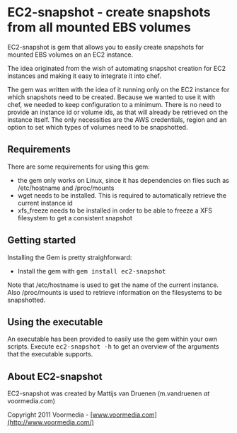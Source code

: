EC2-snapshot - create snapshots from all mounted EBS volumes
============================================================

EC2-snapshot is gem that allows you to easily create snapshots for mounted EBS volumes on
an EC2 instance.

The idea originated from the wish of automating snapshot creation for EC2 instances and making
it easy to integrate it into chef.

The gem was written with the idea of it running only on the EC2 instance for which snapshots
need to be created. Because we wanted to use it with chef, we needed to keep configuration to a minimum.
There is no need to provide an instance id or volume ids, as that will already be retrieved on the 
instance itself. The only necessities are the AWS credentials, region and an option to set which types
of volumes need to be snapshotted.

Requirements
------------

There are some requirements for using this gem:

* the gem only works on Linux, since it has dependencies on files such as /etc/hostname and /proc/mounts
* wget needs to be installed. This is required to automatically retrieve the current instance id
* xfs_freeze needs to be installed in order to be able to freeze a XFS filesystem to get a consistent snapshot


Getting started
---------------

Installing the Gem is pretty straighforward:

* Install the gem with <tt>gem install ec2-snapshot</tt>

Note that /etc/hostname is used to get the name of the current instance.
Also /proc/mounts is used to retrieve information on the filesystems to be snapshotted.


Using the executable
--------------------

An executable has been provided to easily use the gem within your own scripts.
Execute <tt>ec2-snapshot -h</tt> to get an overview of the arguments that the executable 
supports.


About EC2-snapshot
------------------

EC2-snapshot was created by Mattijs van Druenen (m.vandruenen *at* voormedia.com)

Copyright 2011 Voormedia - [www.voormedia.com](http://www.voormedia.com/)